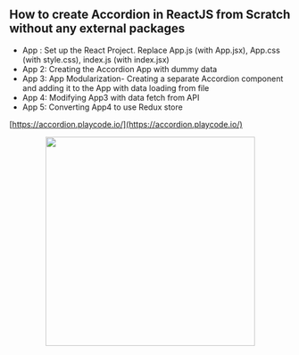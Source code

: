 ## How to create Accordion in ReactJS from Scratch without any external packages

- App  : Set up the React Project. Replace App.js (with App.jsx), App.css (with style.css), index.js (with index.jsx)
- App 2: Creating the Accordion App with dummy data
- App 3: App Modularization- Creating a separate Accordion component and adding it to the App with data loading from file
- App 4: Modifying App3 with data fetch from API 
- App 5: Converting App4 to use Redux store 


[https://accordion.playcode.io/](https://accordion.playcode.io/)
<p align="center"> <img src="https://github.com/vanusquarm/react-ui-components/blob/master/Accordion/accordion.PNG" width="375"> </p>
  
